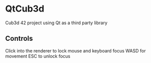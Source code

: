 # QtCub3d
Cub3d 42 project using Qt as a third party library

## Controls
Click into the renderer to lock mouse and keyboard focus
WASD for movement
ESC to unlock focus
